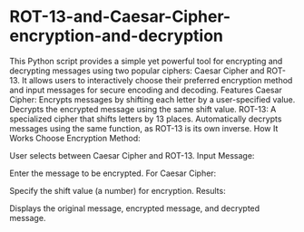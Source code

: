 # ROT-13-and-Caesar-Cipher-encryption-and-decryption
This Python script provides a simple yet powerful tool for encrypting and decrypting messages using two popular ciphers: Caesar Cipher and ROT-13. It allows users to interactively choose their preferred encryption method and input messages for secure encoding and decoding.
Features
Caesar Cipher:
Encrypts messages by shifting each letter by a user-specified value.
Decrypts the encrypted message using the same shift value.
ROT-13:
A specialized cipher that shifts letters by 13 places.
Automatically decrypts messages using the same function, as ROT-13 is its own inverse.
How It Works
Choose Encryption Method:

User selects between Caesar Cipher and ROT-13.
Input Message:

Enter the message to be encrypted.
For Caesar Cipher:

Specify the shift value (a number) for encryption.
Results:

Displays the original message, encrypted message, and decrypted message.
